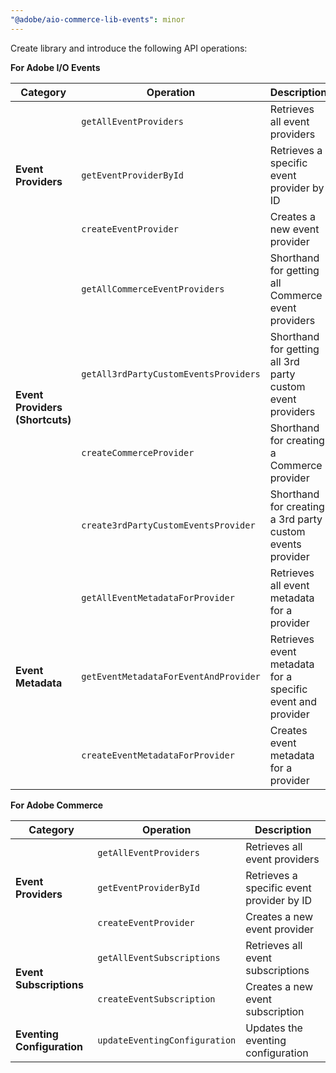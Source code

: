 ```yaml
---
"@adobe/aio-commerce-lib-events": minor
---
```


Create library and introduce the following API operations:

**For Adobe I/O Events**

<table>
    <thead>
        <tr>
            <th>Category</th>
            <th>Operation</th>
            <th>Description</th>
        </tr>
    </thead>
    <tbody>
        <tr>
            <td rowspan="3"><strong>Event Providers</strong></td>
            <td><code>getAllEventProviders</code></td>
            <td>Retrieves all event providers</td>
        </tr>
        <tr>
            <td><code>getEventProviderById</code></td>
            <td>Retrieves a specific event provider by ID</td>
        </tr>
        <tr>
            <td><code>createEventProvider</code></td>
            <td>Creates a new event provider</td>
        </tr>
        <tr>
            <td rowspan="4"><strong>Event Providers (Shortcuts)</strong></td>
            <td><code>getAllCommerceEventProviders</code></td>
            <td>Shorthand for getting all Commerce event providers</td>
        </tr>
        <tr>
            <td><code>getAll3rdPartyCustomEventsProviders</code></td>
            <td>Shorthand for getting all 3rd party custom event providers</td>
        </tr>
        <tr>
            <td><code>createCommerceProvider</code></td>
            <td>Shorthand for creating a Commerce provider</td>
        </tr>
        <tr>
            <td><code>create3rdPartyCustomEventsProvider</code></td>
            <td>Shorthand for creating a 3rd party custom events provider</td>
        </tr>
        <tr>
            <td rowspan="3"><strong>Event Metadata</strong></td>
            <td><code>getAllEventMetadataForProvider</code></td>
            <td>Retrieves all event metadata for a provider</td>
        </tr>
        <tr>
            <td><code>getEventMetadataForEventAndProvider</code></td>
            <td>Retrieves event metadata for a specific event and provider</td>
        </tr>
        <tr>
            <td><code>createEventMetadataForProvider</code></td>
            <td>Creates event metadata for a provider</td>
        </tr>
    </tbody>
</table>

**For Adobe Commerce**

<table>
    <thead>
        <tr>
            <th>Category</th>
            <th>Operation</th>
            <th>Description</th>
        </tr>
    </thead>
    <tbody>
        <tr>
            <td rowspan="3"><strong>Event Providers</strong></td>
            <td><code>getAllEventProviders</code></td>
            <td>Retrieves all event providers</td>
        </tr>
        <tr>
            <td><code>getEventProviderById</code></td>
            <td>Retrieves a specific event provider by ID</td>
        </tr>
        <tr>
            <td><code>createEventProvider</code></td>
            <td>Creates a new event provider</td>
        </tr>
        <tr>
            <td rowspan="2"><strong>Event Subscriptions</strong></td>
            <td><code>getAllEventSubscriptions</code></td>
            <td>Retrieves all event subscriptions</td>
        </tr>
        <tr>
            <td><code>createEventSubscription</code></td>
            <td>Creates a new event subscription</td>
        </tr>
        <tr>
            <td><strong>Eventing Configuration</strong></td>
            <td><code>updateEventingConfiguration</code></td>
            <td>Updates the eventing configuration</td>
        </tr>
    </tbody>
</table>
